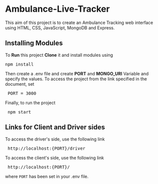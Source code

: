 # Ambulance-Live-Tracker

This aim of this project is to create an Ambulance Tracking web interface using HTML, CSS, JavaScript, MongoDB and Express. 

## Installing Modules

To <b>Run</b> this project <b>Clone</b> it and install modules using
<pre>npm install</pre>
Then create a .env file and create <b>PORT</b> and <b>MONGO_URI</b> Variable and specify the values. To access the project from the link specified in the document, set 
<pre> PORT = 3000</pre>

Finally, to run the project 
<pre> npm start </pre>

## Links for Client and Driver sides 

To access the driver's side, use the following link 
<pre> http://localhost:{PORT}/driver</pre>


To access the client's side, use the following link 
<pre> http://localhost:{PORT}/</pre>


where <code>PORT</code> has been set in your .env file. 
